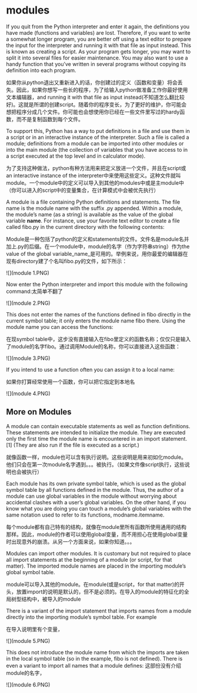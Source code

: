 # modules

If you quit from the Python interpreter and enter it again, the definitions you have made (functions and variables) are lost. Therefore, if you want to write a somewhat longer program, you are better off using a text editor to prepare the input for the interpreter and running it with that file as input instead. This is known as creating a script. As your program gets longer, you may want to split it into several files for easier maintenance. You may also want to use a handy function that you’ve written in several programs without copying its definition into each program.

如果你从python退出又重新进入的话，你创建过的定义（函数和变量）将会丢失。因此，如果你想写一些长的程序，为了给输入python做准备工作你最好使用文本编辑器，and running it with that file as input instead(不知道怎么翻比较好)。这就是所谓的创建script。随着你的程序变长，为了更好的维护，你可能会想把程序分成几个文件。你可能也会想使用你已经在一些文件里写过的hardy函数，而不是复制函数到每个文件。



To support this, Python has a way to put definitions in a file and use them in a script or in an interactive instance of the interpreter. Such a file is called a module; definitions from a module can be imported into other modules or into the main module (the collection of variables that you have access to in a script executed at the top level and in calculator mode).

为了支持这种做法，python有种方法用来把定义放进一个文件，并且在script或an interactive instance of the interpreter中来使用这些定义。这种文件就叫module。一个module中的定义可以导入到其他的modules中或是主module中（你可以进入的script中的变量集合，在计算模式中会被优先执行）



A module is a file containing Python definitions and statements. The file name is the module name with the suffix .py appended. Within a module, the module’s name (as a string) is available as the value of the global variable __name__. For instance, use your favorite text editor to create a file called fibo.py in the current directory with the following contents:

Module是一种包括了python的定义和statements的文件。文件名是module名并加上.py的后缀。在一个module中，module的名字（作为字符串string）作为the value of the global variable_name_是可用的。举例来说，用你最爱的编辑器在现有directory建了个名叫fibo.py的文件，如下所示：

![](module 1.PNG)


Now enter the Python interpreter and import this module with the following command:太简单不翻了


![](module 2.PNG)


This does not enter the names of the functions defined in fibo directly in the current symbol table; it only enters the module name fibo there. Using the module name you can access the functions:

在现symbol table中，这步没有直接输入在fibo里定义的函数名称；仅仅只是输入了module的名字fibo。通过调用Module的名称，你可以直接进入这些函数：

![](module 3.PNG)



If you intend to use a function often you can assign it to a local name:

如果你打算经常使用一个函数，你可以把它指定到本地名

![](module 4.PNG)


## More on Modules
A module can contain executable statements as well as function definitions. These statements are intended to initialize the module. They are executed only the first time the module name is encountered in an import statement. [1] (They are also run if the file is executed as a script.)

就像函数一样，module也可以含有执行说明。这些说明是用来初如化module。他们只会在第一次module名字遇到。。。被执行。（如果文件像script执行，这些说明也会被执行）


Each module has its own private symbol table, which is used as the global symbol table by all functions defined in the module. Thus, the author of a module can use global variables in the module without worrying about accidental clashes with a user’s global variables. On the other hand, if you know what you are doing you can touch a module’s global variables with the same notation used to refer to its functions, modname.itemname.

每个module都有自己特有的结构，就像在module里所有函数所使用通用的结构那样。因此，module的作者可以使用global变量，而不用担心在使用global变量时出现意外的崩溃。从另一个方面来说，如果你知道。。。

Modules can import other modules. It is customary but not required to place all import statements at the beginning of a module (or script, for that matter). The imported module names are placed in the importing module’s global symbol table.

module可以导入其他的module。在module(或是script，for that matter)的开头，放置import的说明是默认的，但不是必须的。在导入的module的特征化的全局树型结构中，被导入的module

There is a variant of the import statement that imports names from a module directly into the importing module’s symbol table. For example

在导入说明里有个变量，

![](module 5.PNG)


This does not introduce the module name from which the imports are taken in the local symbol table (so in the example, fibo is not defined).
There is even a variant to import all names that a module defines:
这部份没有介绍module的名字，

![](module 6.PNG)